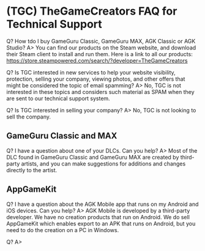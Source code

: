 # (TGC) TheGameCreators FAQ for Technical Support

Q? How tdo I buy GameGuru Classic, GameGuru MAX, AGK Classic or AGK Studio? 
A> You can find our products on the Steam website, and download their Steam client to install and run them. Here is a link to all our products: https://store.steampowered.com/search/?developer=TheGameCreators

Q? Is TGC interested in new services to help your website visibility, protection, selling your company, viewing photos, and other offers that might be considered the topic of email spamming?
A> No, TGC is not interested in these topics and considers such material as SPAM when they are sent to our technical support system.

Q? Is TGC interested in selling your company?
A> No, TGC is not looking to sell the company.

## GameGuru Classic and MAX

Q? I have a question about one of your DLCs. Can you help?
A> Most of the DLC found in GameGuru Classic and GameGuru MAX are created by third-party artists, and you can make suggestions for additions and changes directly to the artist.

## AppGameKit

Q? I have a question about the AGK Mobile app that runs on my Android and iOS devices. Can you help?
A> AGK Mobile is developed by a third-party developer. We have no creation products that run on Android. We do sell AppGameKit which enables export to an APK that runs on Android, but you need to do the creation on a PC in Windows.

Q?
A>

